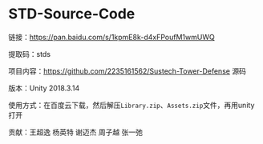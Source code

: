 # STD-Source-Code

链接：https://pan.baidu.com/s/1kpmE8k-d4xFPoufM1wmUWQ 

提取码：stds 

项目内容：https://github.com/2235161562/Sustech-Tower-Defense 源码

版本：Unity 2018.3.14

使用方式：在百度云下载，然后解压`Library.zip`、`Assets.zip`文件，再用unity打开

贡献：王超逸 杨英特 谢迈杰 周子越 张一弛

